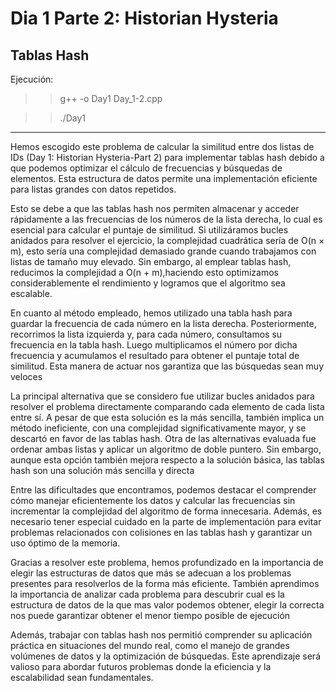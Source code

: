 # Dia 1 Parte 2: Historian Hysteria  
## Tablas Hash  
Ejecución: 

>>g++ -o Day1 Day_1-2.cpp

>>./Day1
***
Hemos escogido este problema de calcular la similitud entre dos listas de IDs (Day 1: Historian Hysteria-Part 2) para implementar tablas hash debido a que podemos optimizar el cálculo de frecuencias y búsquedas de elementos. Esta estructura de datos permite una implementación eficiente para listas grandes con datos repetidos.

Esto se debe a que las tablas hash nos permiten almacenar y acceder rápidamente a las frecuencias de los números de la lista derecha, lo cual es esencial para calcular el puntaje de similitud. Si utilizáramos bucles anidados para resolver el ejercicio, la complejidad cuadrática sería de O(n × m), esto sería una complejidad demasiado grande cuando trabajamos con listas de tamaño muy elevado. Sin embargo, al emplear tablas hash, reducimos la complejidad a O(n + m),haciendo esto optimizamos considerablemente el rendimiento y logramos que el algoritmo sea escalable.

En cuanto al método empleado, hemos utilizado una tabla hash para guardar la frecuencia de cada número en la lista derecha. Posteriormente, recorrimos la lista izquierda y, para cada número, consultamos su frecuencia en la tabla hash. Luego multiplicamos el número por dicha frecuencia y acumulamos el resultado para obtener el puntaje total de similitud. Esta manera de actuar nos garantiza que las búsquedas sean muy veloces

La principal alternativa que se considero fue utilizar bucles anidados para resolver el problema directamente comparando cada elemento de cada lista entre sí. A pesar de que esta solución es la más sencilla, también implica un método ineficiente, con una complejidad significativamente mayor, y se descartó en favor de las tablas hash. Otra de las alternativas evaluada fue ordenar ambas listas y aplicar un algoritmo de doble puntero. Sin embargo, aunque esta opción también mejora respecto a la solución básica, las tablas hash son una solución más sencilla y directa

Entre las dificultades que encontramos, podemos destacar el comprender cómo manejar eficientemente los datos y calcular las frecuencias sin incrementar la complejidad del algoritmo de forma innecesaria. Además, es necesario tener especial cuidado en la parte de implementación para evitar problemas relacionados con colisiones en las tablas hash y garantizar un uso óptimo de la memoria.

Gracias a resolver este problema, hemos profundizado en la importancia de elegir las estructuras de datos que más se adecuan a los problemas presentes para resolverlos de la forma más eficiente. También aprendimos la importancia de analizar cada problema para descubrir cual es la estructura de datos de la que mas valor podemos obtener, elegir la correcta nos puede garantizar obtener el menor tiempo posible de ejecución

Además, trabajar con tablas hash nos permitió comprender su aplicación práctica en situaciones del mundo real, como el manejo de grandes volúmenes de datos y la optimización de búsquedas. Este aprendizaje será valioso para abordar futuros problemas donde la eficiencia y la escalabilidad sean fundamentales.	
